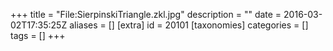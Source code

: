 +++
title = "File:SierpinskiTriangle.zkl.jpg"
description = ""
date = 2016-03-02T17:35:25Z
aliases = []
[extra]
id = 20101
[taxonomies]
categories = []
tags = []
+++


